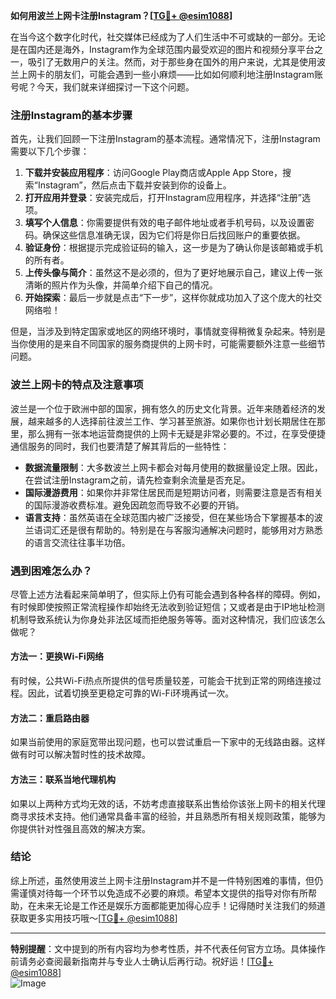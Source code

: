 **如何用波兰上网卡注册Instagram？[[TG💪+ @esim1088](https://t.me/s/esim1088)]**

在当今这个数字化时代，社交媒体已经成为了人们生活中不可或缺的一部分。无论是在国内还是海外，Instagram作为全球范围内最受欢迎的图片和视频分享平台之一，吸引了无数用户的关注。然而，对于那些身在国外的用户来说，尤其是使用波兰上网卡的朋友们，可能会遇到一些小麻烦——比如如何顺利地注册Instagram账号呢？今天，我们就来详细探讨一下这个问题。

### 注册Instagram的基本步骤

首先，让我们回顾一下注册Instagram的基本流程。通常情况下，注册Instagram需要以下几个步骤：

1. **下载并安装应用程序**：访问Google Play商店或Apple App Store，搜索“Instagram”，然后点击下载并安装到你的设备上。
2. **打开应用并登录**：安装完成后，打开Instagram应用程序，并选择“注册”选项。
3. **填写个人信息**：你需要提供有效的电子邮件地址或者手机号码，以及设置密码。确保这些信息准确无误，因为它们将是你日后找回账户的重要依据。
4. **验证身份**：根据提示完成验证码的输入，这一步是为了确认你是该邮箱或手机的所有者。
5. **上传头像与简介**：虽然这不是必须的，但为了更好地展示自己，建议上传一张清晰的照片作为头像，并简单介绍下自己的情况。
6. **开始探索**：最后一步就是点击“下一步”，这样你就成功加入了这个庞大的社交网络啦！

但是，当涉及到特定国家或地区的网络环境时，事情就变得稍微复杂起来。特别是当你使用的是来自不同国家的服务商提供的上网卡时，可能需要额外注意一些细节问题。

### 波兰上网卡的特点及注意事项

波兰是一个位于欧洲中部的国家，拥有悠久的历史文化背景。近年来随着经济的发展，越来越多的人选择前往波兰工作、学习甚至旅游。如果你也计划长期居住在那里，那么拥有一张本地运营商提供的上网卡无疑是非常必要的。不过，在享受便捷通信服务的同时，我们也要清楚了解其背后的一些特性：

- **数据流量限制**：大多数波兰上网卡都会对每月使用的数据量设定上限。因此，在尝试注册Instagram之前，请先检查剩余流量是否充足。
- **国际漫游费用**：如果你并非常住居民而是短期访问者，则需要注意是否有相关的国际漫游收费标准。避免因疏忽而导致不必要的开销。
- **语言支持**：虽然英语在全球范围内被广泛接受，但在某些场合下掌握基本的波兰语词汇还是很有帮助的。特别是在与客服沟通解决问题时，能够用对方熟悉的语言交流往往事半功倍。

### 遇到困难怎么办？

尽管上述方法看起来简单明了，但实际上仍有可能会遇到各种各样的障碍。例如，有时候即使按照正常流程操作却始终无法收到验证短信；又或者是由于IP地址检测机制导致系统认为你身处非法区域而拒绝服务等等。面对这种情况，我们应该怎么做呢？

#### 方法一：更换Wi-Fi网络
有时候，公共Wi-Fi热点所提供的信号质量较差，可能会干扰到正常的网络连接过程。因此，试着切换至更稳定可靠的Wi-Fi环境再试一次。

#### 方法二：重启路由器
如果当前使用的家庭宽带出现问题，也可以尝试重启一下家中的无线路由器。这样做有时可以解决暂时性的技术故障。

#### 方法三：联系当地代理机构
如果以上两种方式均无效的话，不妨考虑直接联系出售给你该张上网卡的相关代理商寻求技术支持。他们通常具备丰富的经验，并且熟悉所有相关规则政策，能够为你提供针对性强且高效的解决方案。

### 结论

综上所述，虽然使用波兰上网卡注册Instagram并不是一件特别困难的事情，但仍需谨慎对待每一个环节以免造成不必要的麻烦。希望本文提供的指导对你有所帮助，在未来无论是工作还是娱乐方面都能更加得心应手！记得随时关注我们的频道获取更多实用技巧哦～[[TG💪+ @esim1088](https://t.me/s/esim1088)]

---

**特别提醒**：文中提到的所有内容均为参考性质，并不代表任何官方立场。具体操作前请务必查阅最新指南并与专业人士确认后再行动。祝好运！[[TG💪+ @esim1088](https://t.me/s/esim1088)]  
![Image](https://i.postimg.cc/4NQfJmqS/Snipaste-2025-05-13-00-14-12.png)
